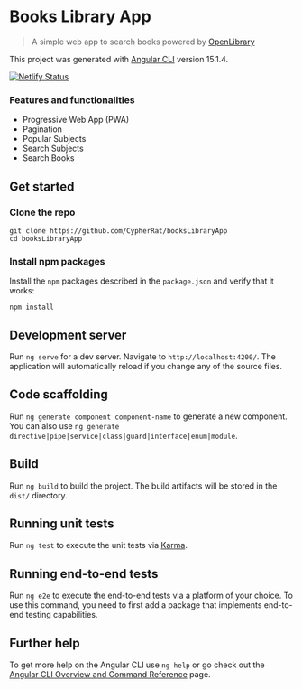 # Books Library App
> A simple web app to search books powered by [OpenLibrary](https://openlibrary.org)

This project was generated with [Angular CLI](https://github.com/angular/angular-cli) version 15.1.4.

[![Netlify Status](https://api.netlify.com/api/v1/badges/d935a0d8-84c4-41b5-9f1b-9ddf4899b4c4/deploy-status)](https://app.netlify.com/sites/bookslibraryapp/deploys)

### Features and functionalities
+ Progressive Web App (PWA)
+ Pagination
+ Popular Subjects 
+ Search Subjects
+ Search Books

## Get started

### Clone the repo

```shell
git clone https://github.com/CypherRat/booksLibraryApp
cd booksLibraryApp
```

### Install npm packages

Install the `npm` packages described in the `package.json` and verify that it works:

```shell
npm install 
```

## Development server

Run `ng serve` for a dev server. Navigate to `http://localhost:4200/`. The application will automatically reload if you change any of the source files.

## Code scaffolding

Run `ng generate component component-name` to generate a new component. You can also use `ng generate directive|pipe|service|class|guard|interface|enum|module`.

## Build

Run `ng build` to build the project. The build artifacts will be stored in the `dist/` directory.

## Running unit tests

Run `ng test` to execute the unit tests via [Karma](https://karma-runner.github.io).

## Running end-to-end tests

Run `ng e2e` to execute the end-to-end tests via a platform of your choice. To use this command, you need to first add a package that implements end-to-end testing capabilities.

## Further help

To get more help on the Angular CLI use `ng help` or go check out the [Angular CLI Overview and Command Reference](https://angular.io/cli) page.
